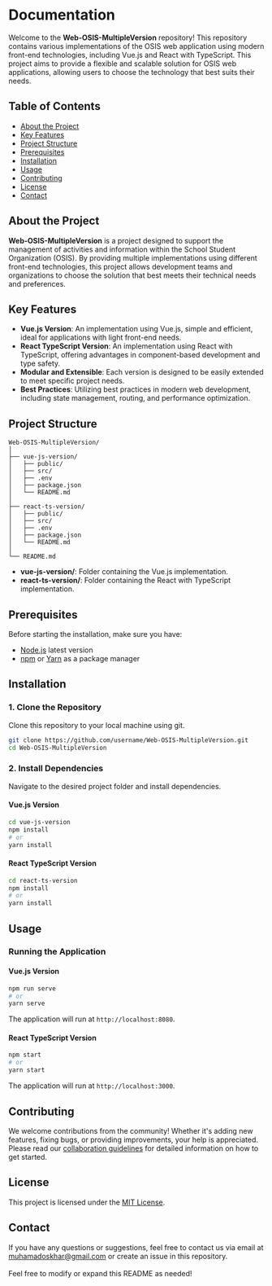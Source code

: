 # Documentation

Welcome to the **Web-OSIS-MultipleVersion** repository! This repository contains various implementations of the OSIS web application using modern front-end technologies, including Vue.js and React with TypeScript. This project aims to provide a flexible and scalable solution for OSIS web applications, allowing users to choose the technology that best suits their needs.

## Table of Contents

- [About the Project](#about-the-project)
- [Key Features](#key-features)
- [Project Structure](#project-structure)
- [Prerequisites](#prerequisites)
- [Installation](#installation)
- [Usage](#usage)
- [Contributing](#contributing)
- [License](#license)
- [Contact](#contact)

## About the Project

**Web-OSIS-MultipleVersion** is a project designed to support the management of activities and information within the School Student Organization (OSIS). By providing multiple implementations using different front-end technologies, this project allows development teams and organizations to choose the solution that best meets their technical needs and preferences.

## Key Features

- **Vue.js Version**: An implementation using Vue.js, simple and efficient, ideal for applications with light front-end needs.
- **React TypeScript Version**: An implementation using React with TypeScript, offering advantages in component-based development and type safety.
- **Modular and Extensible**: Each version is designed to be easily extended to meet specific project needs.
- **Best Practices**: Utilizing best practices in modern web development, including state management, routing, and performance optimization.

## Project Structure

```
Web-OSIS-MultipleVersion/
│
├── vue-js-version/
│   ├── public/
│   ├── src/
│   ├── .env
│   ├── package.json
│   └── README.md
│
├── react-ts-version/
│   ├── public/
│   ├── src/
│   ├── .env
│   ├── package.json
│   └── README.md
│
└── README.md
```

- **vue-js-version/**: Folder containing the Vue.js implementation.
- **react-ts-version/**: Folder containing the React with TypeScript implementation.

## Prerequisites

Before starting the installation, make sure you have:

- [Node.js](https://nodejs.org/) latest version
- [npm](https://www.npmjs.com/) or [Yarn](https://yarnpkg.com/) as a package manager

## Installation

### 1. Clone the Repository

Clone this repository to your local machine using git.

```bash
git clone https://github.com/username/Web-OSIS-MultipleVersion.git
cd Web-OSIS-MultipleVersion
```

### 2. Install Dependencies

Navigate to the desired project folder and install dependencies.

#### Vue.js Version

```bash
cd vue-js-version
npm install
# or
yarn install
```

#### React TypeScript Version

```bash
cd react-ts-version
npm install
# or
yarn install
```

## Usage

### Running the Application

#### Vue.js Version

```bash
npm run serve
# or
yarn serve
```

The application will run at `http://localhost:8080`.

#### React TypeScript Version

```bash
npm start
# or
yarn start
```

The application will run at `http://localhost:3000`.

## Contributing

We welcome contributions from the community! Whether it's adding new features, fixing bugs, or providing improvements, your help is appreciated. Please read our [collaboration guidelines](./collaboration.md) for detailed information on how to get started.

## License

This project is licensed under the [MIT License](LICENSE).

## Contact

If you have any questions or suggestions, feel free to contact us via email at [muhamadoskhar@gmail.com](mailto:muhamadoskhar@gmail.com) or create an issue in this repository.
<br/><br/>
Feel free to modify or expand this README as needed!
